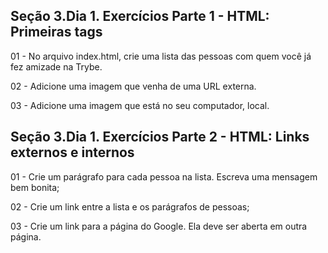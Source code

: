 ## Seção 3.Dia 1. Exercícios Parte 1 - HTML: Primeiras tags

01 - No arquivo index.html, crie uma lista das pessoas com quem você já fez amizade na Trybe.

02 - Adicione uma imagem que venha de uma URL externa.

03 - Adicione uma imagem que está no seu computador, local.

## Seção 3.Dia 1. Exercícios Parte 2 - HTML: Links externos e internos

01 - Crie um parágrafo para cada pessoa na lista. Escreva uma mensagem bem bonita;

02 - Crie um link entre a lista e os parágrafos de pessoas;

03 - Crie um link para a página do Google. Ela deve ser aberta em outra página.

